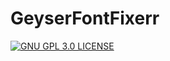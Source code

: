 # GeyserFontFixerr

[![GNU GPL 3.0 LICENSE](https://img.shields.io/badge/gnu-gpl?style=for-the-badge&logo=gnu&logoColor=000000&label=License&labelColor=FFFFFF&color=515050)](LICENSE)